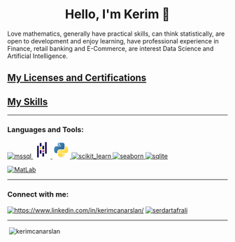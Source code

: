 
<h1 align="center">Hello, I'm Kerim 👋</h1>  


<!--
**kerimcanarslan/kerimcanarslan** is a ✨ _special_ ✨ repository because its `README.md` (this file) appears on your GitHub profile.
-->





Love mathematics, generally have practical skills, can think statistically, are open to development and enjoy learning, have professional experience in Finance, retail banking and E-Commerce, are interest Data Science and Artificial Intelligence.
<p><img align="right" src="https://komarev.com/ghpvc/?username=kerimcanars&style=flat-square&color=red" alt=""/> </p>

## [My Licenses and Certifications](https://www.linkedin.com/in/kerimcanarslan/details/certifications/)
## [My Skills](https://www.linkedin.com/in/kerimcanarslan/details/skills/)

---
<h3 align="left">Languages and Tools:</h3>
<a href="https://www.microsoft.com/en-us/sql-server" target="_blank" rel="noreferrer"> <img src="https://www.svgrepo.com/show/303229/microsoft-sql-server-logo.svg" alt="mssql" width="40" height="40"/> </a>
<a href="https://pandas.pydata.org/" target="_blank" rel="noreferrer"> <img src="https://raw.githubusercontent.com/devicons/devicon/2ae2a900d2f041da66e950e4d48052658d850630/icons/pandas/pandas-original.svg" alt="pandas" width="40" height="40"/> </a> 
<a href="https://www.python.org" target="_blank" rel="noreferrer"> <img src="https://raw.githubusercontent.com/devicons/devicon/master/icons/python/python-original.svg" alt="python" width="40" height="40"/> </a>
<a href="https://scikit-learn.org/" target="_blank" rel="noreferrer"> <img src="https://upload.wikimedia.org/wikipedia/commons/0/05/Scikit_learn_logo_small.svg" alt="scikit_learn" width="40" height="40"/> </a> 
<a href="https://seaborn.pydata.org/" target="_blank" rel="noreferrer"> <img src="https://seaborn.pydata.org/_images/logo-mark-lightbg.svg" alt="seaborn" width="40" height="40"/> </a> 
<a href="https://www.sqlite.org/" target="_blank" rel="noreferrer"> <img src="https://www.vectorlogo.zone/logos/sqlite/sqlite-icon.svg" alt="sqlite" width="40" height="40"/> </a> </p>
<a href="https://www.mathworks.com/" target="_blank" rel="noreferrer"> <img src="https://www.mathworks.com/etc.clientlibs/mathworks/clientlibs/customer-ui/templates/common/resources/images/pic-header-mathworks-logo.20220902200836890.svg" alt="MatLab" width="40" height="40"/> </a> </p>

---
<h3 align="left">Connect with me:</h3>
<a href="https://www.linkedin.com/in/kerimcanarslan/" target="blank"><img align="center" src="https://raw.githubusercontent.com/rahuldkjain/github-profile-readme-generator/master/src/images/icons/Social/linked-in-alt.svg" alt="https://www.linkedin.com/in/kerimcanarslan/" height="30" width="40" /></a>
<a href="https://www.instagram.com/serdartafrali" target="blank"><img align="center" src="https://raw.githubusercontent.com/rahuldkjain/github-profile-readme-generator/master/src/images/icons/Social/instagram.svg" alt="serdartafrali" height="30" width="40" /></a>

---
<p>&nbsp;<img align="center" src="https://github-readme-stats.vercel.app/api?username=kerimcanarslan&show_icons=true&locale=en" alt="kerimcanarslan" /></p>
